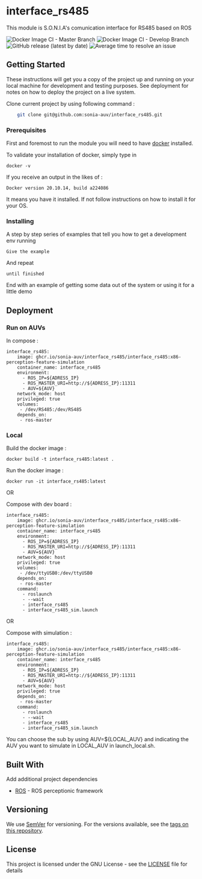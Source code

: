 # interface_rs485
This module is S.O.N.I.A's comunication interface for RS485 based on ROS

![Docker Image CI - Master Branch](https://github.com/sonia-auv/interface_rs485/workflows/Docker%20Image%20CI%20-%20Master%20Branch/badge.svg)
![Docker Image CI - Develop Branch](https://github.com/sonia-auv/interface_rs485/workflows/Docker%20Image%20CI%20-%20Develop%20Branch/badge.svg?branch=develop)
![GitHub release (latest by date)](https://img.shields.io/github/v/release/sonia-auv/interface_rs485)
![Average time to resolve an issue](https://isitmaintained.com/badge/resolution/sonia-auv/interface_rs485.svg)

## Getting Started

These instructions will get you a copy of the project up and running on your local machine for development and testing purposes. See deployment for notes on how to deploy the project on a live system.

Clone current project by using following command :
```bash
    git clone git@github.com:sonia-auv/interface_rs485.git
```

### Prerequisites

First and foremost to run the module you will need to have [docker](https://www.docker.com/get-started?utm_source=google&utm_medium=cpc&utm_campaign=getstarted&utm_content=sitelink&utm_term=getstarted&utm_budget=growth&gclid=CjwKCAjw57b3BRBlEiwA1Imytuv9VRFX5Z0INBaD3JJNSUmadgQh7ZYWTw_r-yFn2S4XjZTsLbNnnBoCPsIQAvD_BwE) installed.

To validate your installation of docker, simply type in

```
docker -v
```

If you receive an output in the likes of :
```
Docker version 20.10.14, build a224086
```

It means you have it installed. If not follow instructions on how to install it for your OS.

### Installing

A step by step series of examples that tell you how to get a development env running



```
Give the example
```

And repeat

```
until finished
```

End with an example of getting some data out of the system or using it for a little demo

<!-- ## Running the tests

Explain how to run the automated tests for this system

### Break down into end to end tests

Explain what these tests test and why

```
Give an example
```

### And coding style tests

Explain what these tests test and why

```
Give an example
``` -->

## Deployment


### Run on AUVs

In compose : 

```  
interface_rs485:
    image: ghcr.io/sonia-auv/interface_rs485/interface_rs485:x86-perception-feature-simulation
    container_name: interface_rs485
    environment:
      - ROS_IP=${ADRESS_IP}
      - ROS_MASTER_URI=http://${ADRESS_IP}:11311
      - AUV=${AUV}
    network_mode: host
    privileged: true
    volumes:
     - /dev/RS485:/dev/RS485
    depends_on:
     - ros-master
```

### Local

Build the docker image :

```docker build -t interface_rs485:latest .```

Run the docker image :

```docker run -it interface_rs485:latest```

OR

Compose with dev board :

```  
interface_rs485:
    image: ghcr.io/sonia-auv/interface_rs485/interface_rs485:x86-perception-feature-simulation
    container_name: interface_rs485
    environment:
      - ROS_IP=${ADRESS_IP}
      - ROS_MASTER_URI=http://${ADRESS_IP}:11311
      - AUV=${AUV}
    network_mode: host
    privileged: true
    volumes:
     - /dev/ttyUSB0:/dev/ttyUSB0
    depends_on:
     - ros-master
    command:
      - roslaunch
      - --wait
      - interface_rs485
      - interface_rs485_sim.launch
```
OR 

Compose with simulation :

```  
interface_rs485:
    image: ghcr.io/sonia-auv/interface_rs485/interface_rs485:x86-perception-feature-simulation
    container_name: interface_rs485
    environment:
      - ROS_IP=${ADRESS_IP}
      - ROS_MASTER_URI=http://${ADRESS_IP}:11311
      - AUV=${AUV}
    network_mode: host
    privileged: true
    depends_on:
     - ros-master
    command:
      - roslaunch
      - --wait
      - interface_rs485
      - interface_rs485_sim.launch
```

You can choose the sub by using AUV=${LOCAL_AUV} and indicating the AUV you want to simulate in LOCAL_AUV in launch_local.sh.

## Built With

Add additional project dependencies

* [ROS](http://wiki.ros.org/) - ROS perceptionic framework


## Versioning

We use [SemVer](http://semver.org/) for versioning. For the versions available, see the [tags on this repository](https://github.com/your/project/tags).

## License

This project is licensed under the GNU License - see the [LICENSE](LICENSE) file for details

